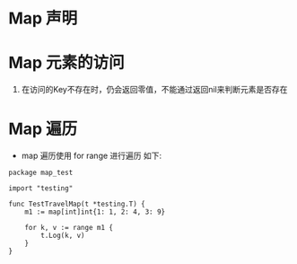 # Map 声明


# Map 元素的访问
1. 在访问的Key不存在时，仍会返回零值，不能通过返回nil来判断元素是否存在

# Map 遍历
* map 遍历使用 for range 进行遍历 如下:
```$go
package map_test

import "testing"

func TestTravelMap(t *testing.T) {
	m1 := map[int]int{1: 1, 2: 4, 3: 9}

	for k, v := range m1 {
		t.Log(k, v)
	}
}
```